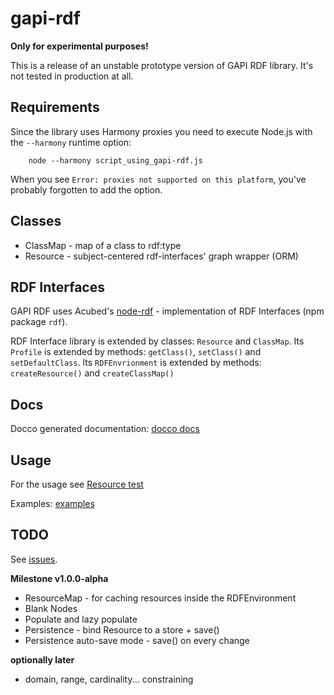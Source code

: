 gapi-rdf
========

**Only for experimental purposes!**

This is a release of an unstable prototype version of GAPI RDF library. It's not tested in production at all.


Requirements
------------

Since the library uses Harmony proxies you need to execute Node.js with the `--harmony` runtime option:
```
    node --harmony script_using_gapi-rdf.js
```

When you see `Error: proxies not supported on this platform`, you've probably forgotten to add the option.


Classes
-------
 * ClassMap - map of a class to rdf:type
 * Resource - subject-centered rdf-interfaces' graph wrapper (ORM)


RDF Interfaces
--------------

GAPI RDF uses Acubed's [node-rdf](https://github.com/Acubed/node-rdf) - implementation of RDF Interfaces (npm package `rdf`).

RDF Interface library is extended by classes: `Resource` and `ClassMap`.
Its `Profile` is extended by methods: `getClass()`, `setClass()` and `setDefaultClass`.
Its `RDFEnvrionment` is extended by methods: `createResource()` and `createClassMap()`


Docs
----

Docco generated documentation: [docco docs](https://github.com/pirati-cz/gapi-rdf/tree/master/docs/docco)


Usage
-----

For the usage see [Resource test](https://github.com/pirati-cz/gapi-rdf/blob/master/test/src/Resource.litcoffee)

Examples: [examples](https://github.com/pirati-cz/gapi-rdf/tree/master/examples)

TODO
----

See [issues](https://github.com/pirati-cz/gapi-rdf/issues).


**Milestone v1.0.0-alpha**

* ResourceMap - for caching resources inside the RDFEnvironment
* Blank Nodes
* Populate and lazy populate
* Persistence - bind Resource to a store + save()
* Persistence auto-save mode - save() on every change

**optionally later**

* domain, range, cardinality... constraining
